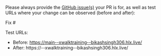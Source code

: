 Please always provide the [GitHub issue(s)](../issues) your PR is for, as well as test URLs where your change can be observed (before and after):

Fix #<gh-issue-id>

Test URLs:
- Before: https://main--xwalktraining--bikashsingh306.hlx.live/
- After: https://<branch>--xwalktraining--bikashsingh306.hlx.live/
